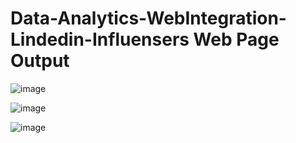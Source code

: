 # Data-Analytics-WebIntegration-Lindedin-Influensers Web Page Output

![image](https://github.com/nmishra90/Data-Analytics-WebIntegration-Lindedin-Influensers/assets/111515105/55a73e44-1bee-4de4-883c-ac9a471e736c)

![image](https://github.com/nmishra90/Data-Analytics-WebIntegration-Lindedin-Influensers/assets/111515105/fa8a1229-a52d-4caa-bc51-17ffe566191a)

![image](https://github.com/nmishra90/Data-Analytics-WebIntegration-Lindedin-Influensers/assets/111515105/48f16ed3-d706-4946-a518-67ca1391b6ab)
